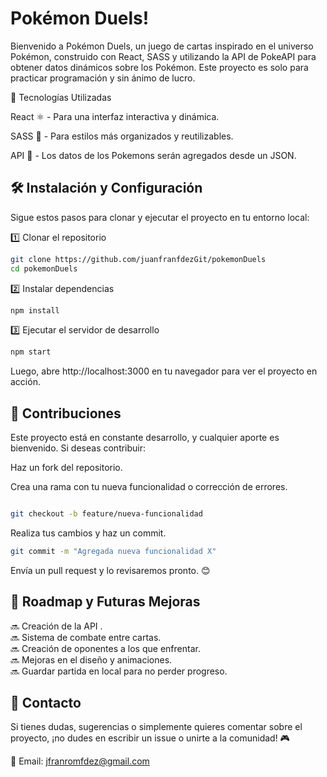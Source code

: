 # Pokémon Duels!


Bienvenido a Pokémon Duels, un juego de cartas inspirado en el universo Pokémon, construido con React, SASS y utilizando la API de PokeAPI para obtener datos dinámicos sobre los Pokémon. Este proyecto es solo para practicar programación y sin ánimo de lucro.

🚀 Tecnologías Utilizadas

React ⚛️ - Para una interfaz interactiva y dinámica.

SASS 🎨 - Para estilos más organizados y reutilizables.

API 🐉 - Los datos de los Pokemons serán agregados desde un JSON.


## 🛠 Instalación y Configuración

Sigue estos pasos para clonar y ejecutar el proyecto en tu entorno local:

1️⃣ Clonar el repositorio
   ```sh
  git clone https://github.com/juanfranfdezGit/pokemonDuels
  cd pokemonDuels
  ```

2️⃣ Instalar dependencias
   ```sh
  npm install
  ```
3️⃣ Ejecutar el servidor de desarrollo
   ```sh
  npm start
```
Luego, abre http://localhost:3000 en tu navegador para ver el proyecto en acción.


## 🌟 Contribuciones

Este proyecto está en constante desarrollo, y cualquier aporte es bienvenido. Si deseas contribuir:

Haz un fork del repositorio.

Crea una rama con tu nueva funcionalidad o corrección de errores.
   ```sh

git checkout -b feature/nueva-funcionalidad
```
Realiza tus cambios y haz un commit.
   ```sh
git commit -m "Agregada nueva funcionalidad X"
```
Envía un pull request y lo revisaremos pronto. 😊

## 📌 Roadmap y Futuras Mejoras

🔜 Creación de la API .\
🔜 Sistema de combate entre cartas.\
🔜 Creación de oponentes a los que enfrentar.\
🔜 Mejoras en el diseño y animaciones.\
🔜 Guardar partida en local para no perder progreso.

## 🤝 Contacto

Si tienes dudas, sugerencias o simplemente quieres comentar sobre el proyecto, ¡no dudes en escribir un issue o unirte a la comunidad! 🎮

📧 Email: jfranromfdez@gmail.com
